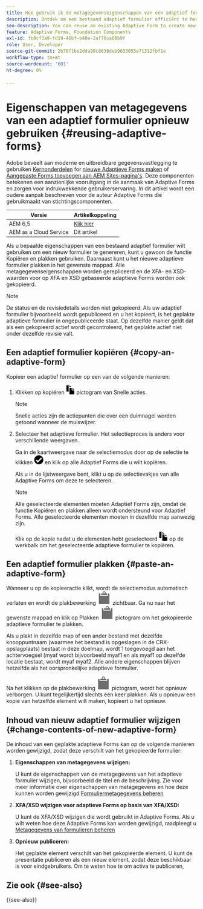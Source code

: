 ```yaml
---
title: Hoe gebruik ik de metagegevenseigenschappen van een adaptief formulier opnieuw?
description: Ontdek om een bestaand adaptief formulier efficiënt te hergebruiken om een nieuw formulier te maken.
seo-description: You can reuse an existing Adaptive Form to create new Adaptive Forms.
feature: Adaptive Forms, Foundation Components
exl-id: fb8cf3a9-fd19-46bf-b40e-2af76ca68b9f
role: User, Developer
source-git-commit: 2b76f1be2dda99c8638deb9633055e71312fbf1e
workflow-type: tm+mt
source-wordcount: '601'
ht-degree: 0%

---
```


# Eigenschappen van metagegevens van een adaptief formulier opnieuw gebruiken {#reusing-adaptive-forms}

<span class="preview"> Adobe beveelt aan moderne en uitbreidbare gegevensvastlegging te gebruiken [Kernonderdelen](https://experienceleague.adobe.com/docs/experience-manager-core-components/using/adaptive-forms/introduction.html) for [nieuwe Adaptieve Forms maken](/help/forms/creating-adaptive-form-core-components.md) of [Aangepaste Forms toevoegen aan AEM Sites-pagina&#39;s](/help/forms/create-or-add-an-adaptive-form-to-aem-sites-page.md). Deze componenten betekenen een aanzienlijke vooruitgang in de aanmaak van Adaptive Forms en zorgen voor indrukwekkende gebruikerservaring. In dit artikel wordt een oudere aanpak beschreven voor de auteur Adaptive Forms die gebruikmaakt van stichtingscomponenten. </span>


| Versie | Artikelkoppeling |
| -------- | ---------------------------- |
| AEM 6,5 | [Klik hier](https://experienceleague.adobe.com/docs/experience-manager-65/forms/adaptive-forms-basic-authoring/reusing-adaptive-forms.html) |
| AEM as a Cloud Service | Dit artikel |

Als u bepaalde eigenschappen van een bestaand adaptief formulier wilt gebruiken om een nieuw formulier te genereren, kunt u gewoon de functie Kopiëren en plakken gebruiken. Daarnaast kunt u het nieuwe adaptieve formulier plakken in het gewenste mappad. Alle metagegevenseigenschappen worden gerepliceerd en de XFA- en XSD-waarden voor op XFA en XSD gebaseerde adaptieve Forms worden ook gekopieerd.

>[!NOTE]
>
>De status en de revisiedetails worden niet gekopieerd. Als uw adaptief formulier bijvoorbeeld wordt gepubliceerd en u het kopieert, is het geplakte adaptieve formulier in ongepubliceerde staat. Op dezelfde manier geldt dat als een gekopieerd actief wordt gecontroleerd, het geplakte actief niet onder dezelfde revisie valt.

## Een adaptief formulier kopiëren {#copy-an-adaptive-form}

Kopieer een adaptief formulier op een van de volgende manieren:

1. Klikken op kopiëren ![aem6forms_copy](assets/aem6forms_copy.png) pictogram van Snelle acties.

   >[!NOTE]
   >
   >Snelle acties zijn de actiepunten die over een duimnagel worden getoond wanneer de muiswijzer.

1. Selecteer het adaptieve formulier. Het selectieproces is anders voor verschillende weergaven.

   Ga in de kaartweergave naar de selectiemodus door op de selectie te klikken ![aem6forms_check-circle](assets/aem6forms_check-circle.png) en klik op alle Adaptief Forms die u wilt kopiëren.

   Als u in de lijstweergave bent, klikt u op de selectievakjes van alle Adaptive Forms om deze te selecteren.

   >[!NOTE]
   >
   >Alle geselecteerde elementen moeten Adaptief Forms zijn, omdat de functie Kopiëren en plakken alleen wordt ondersteund voor Adaptief Forms. Alle geselecteerde elementen moeten in dezelfde map aanwezig zijn.

   Klik op de kopie nadat u de elementen hebt geselecteerd ![aem6forms_copy](assets/aem6forms_copy.png) op de werkbalk om het geselecteerde adaptieve formulier te kopiëren.

## Een adaptief formulier plakken {#paste-an-adaptive-form}

Wanneer u op de kopieeractie klikt, wordt de selectiemodus automatisch verlaten en wordt de plakbewerking ![Plakken](assets/Smock_Paste_18_N.svg) zichtbaar. Ga nu naar het gewenste mappad en klik op Plakken ![Plakken](assets/Smock_Paste_18_N.svg) pictogram om het gekopieerde adaptieve formulier te plakken.

Als u plakt in dezelfde map of een ander bestand met dezelfde knooppuntnaam (waarmee het bestand is opgeslagen in de CRX-opslagplaats) bestaat in deze doelmap, wordt 1 toegevoegd aan het achtervoegsel (myaf wordt bijvoorbeeld myaf1 en als myaf1 op dezelfde locatie bestaat, wordt myaf myaf2. Alle andere eigenschappen blijven hetzelfde als het oorspronkelijke adaptieve formulier.

Na het klikken op de plakbewerking ![Plakken](assets/Smock_Paste_18_N.svg) pictogram, wordt het opnieuw verborgen. U kunt tegelijkertijd slechts één keer plakken. Als u opnieuw een kopie van hetzelfde element wilt maken, kopieert u het opnieuw.

## Inhoud van nieuw adaptief formulier wijzigen {#change-contents-of-new-adaptive-form}

De inhoud van een geplakte adaptieve Forms kan op de volgende manieren worden gewijzigd, zodat deze verschilt van het gekopieerde formulier:

1. **Eigenschappen van metagegevens wijzigen:**

   U kunt de eigenschappen van de metagegevens van het adaptieve formulier wijzigen, bijvoorbeeld de titel en de beschrijving. Zie voor meer informatie over eigenschappen van metagegevens en hoe deze kunnen worden gewijzigd [Formuliermetagegevens beheren](manage-form-metadata.md)

1. **XFA/XSD wijzigen voor adaptieve Forms op basis van XFA/XSD:**

   U kunt de XFA/XSD wijzigen die wordt gebruikt in Adaptive Forms. Als u wilt weten hoe deze Adaptive Forms kan worden gewijzigd, raadpleegt u [Metagegevens van formulieren beheren](manage-form-metadata.md)

1. **Opnieuw publiceren:**

   Het geplakte element verschilt van het gekopieerde element. U kunt de presentatie publiceren als een nieuw element, zodat deze beschikbaar is voor eindgebruikers. Om te weten hoe te om activa te publiceren, <!-- see [Publishing and unpublishing forms](publishing-unpublishing-forms.md) -->


## Zie ook {#see-also}

{{see-also}}